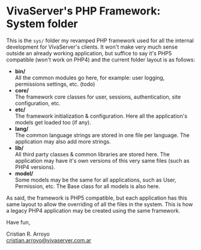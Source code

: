 VivaServer's PHP Framework: System folder
=========================================

This is the `sys/` folder my revamped PHP framework used for all the internal development for VivaServer's clients. It won't make very much sense outside an already working application, but suffice to say it's PHP5 compatible (won't work on PHP4) and the current folder layout is as follows:

* **bin/**  
All the common modules go here, for example: user logging, permissions settings, etc. (todo)  
* **core/**  
The framework core classes for user, sessions, authentication, site configuration, etc.
* **etc/**  
The framework initialization & configuration. Here all the application's models get loaded too (if any).
* **lang/**  
The common language strings are stored in one file per language. The application may also add more strings.
* **lib/**  
All third party classes & common libraries are stored here. The application may have it's own versions of this very same files (such as PHP4 versions).
* **model/**  
Some models may be the same for all applications, such as User, Permission, etc. The Base class for all models is also here.

As said, the framework is PHP5 compatible, but each application has this same layout to allow the overriding of all the files in the system. This is how a legacy PHP4 application may be created using the same framework.

Have fun,

Cristian R. Arroyo  
cristian.arroyo@vivaserver.com.ar